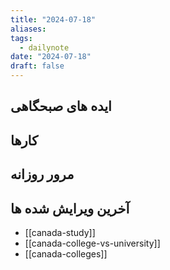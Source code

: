 ```yaml
---
title: "2024-07-18"
aliases: 
tags:
  - dailynote
date: "2024-07-18"
draft: false
---
```


## ایده های صبحگاهی


## کارها


## مرور روزانه



## آخرین ویرایش شده ها
- [[canada-study]]
- [[canada-college-vs-university]]
- [[canada-colleges]]

